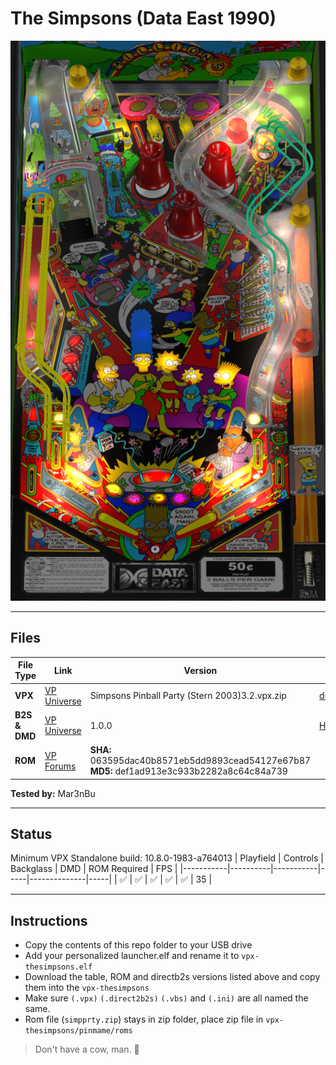 # The Simpsons (Data East 1990) 

![Table Preview](vpx-thesimpsons-table.png?raw=true)

---

## Files
| File Type | Link | Version | Author | 
|-----------|--------|----------|--------------|
| **VPX** | [VP Universe](https://vpuniverse.com/files/file/11621-the-simpsons-data-east-1990-drakkon-mod-11/)  | Simpsons Pinball Party (Stern 2003)3.2.vpx.zip | [drakkon](https://vpuniverse.com/profile/51568-drakkon/) |
| **B2S & DMD** | [VP Universe](https://vpuniverse.com/files/file/11958-the-simpsons-data-east-1990-b2s-with-full-dmd/) | 1.0.0 | [Hauntfreaks](https://vpuniverse.com/profile/5216-hauntfreaks/) |
| **ROM** | [VP Forums](https://www.vpforums.org/index.php?app=downloads&showfile=824) | **SHA:** 063595dac40b8571eb5dd9893cead54127e67b87 <br /> **MD5:** def1ad913e3c933b2282a8c64c84a739 | |


**Tested by:** Mar3nBu

---


## Status 

Minimum VPX Standalone build: 10.8.0-1983-a764013
| Playfield | Controls | Backglass | DMD | ROM Required | FPS | 
|-----------|----------|-----------|-----|--------------|-----|
| :white_check_mark: | :white_check_mark: | :white_check_mark: | :white_check_mark: | :white_check_mark: | 35 |

---

## Instructions

- Copy the contents of this repo folder to your USB drive
- Add your personalized launcher.elf and rename it to `vpx-thesimpsons.elf`
- Download the table, ROM and directb2s versions listed above and copy them into the `vpx-thesimpsons`
- Make sure `(.vpx)` `(.direct2b2s)` `(.vbs)` and `(.ini)` are all named the same. 
- Rom file (`simpprty.zip`) stays in zip folder, place zip file in `vpx-thesimpsons/pinmame/roms`
> Don't have a cow, man. 🐄
